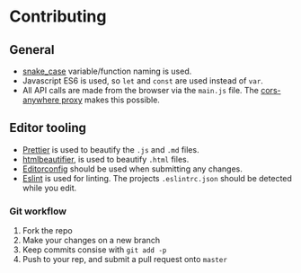 # Contributing

## General

* [snake_case](https://en.wikipedia.org/wiki/Snake_case) variable/function
  naming is used.
* Javascript ES6 is used, so `let` and `const` are used instead of `var`.
* All API calls are made from the browser via the `main.js` file. The
  [cors-anywhere proxy](https://github.com/Rob--W/cors-anywhere) makes this
  possible.

## Editor tooling

* [Prettier](https://github.com/prettier/prettier) is used to beautify the `.js`
  and `.md` files.
* [htmlbeautifier](https://github.com/threedaymonk/htmlbeautifier), is used to
  beautify `.html` files.
* [Editorconfig](http://editorconfig.org/) should be used when submitting any
  changes.
* [Eslint](https://github.com/eslint/eslint) is used for linting. The projects `.eslintrc.json` should be detected while you edit.

### Git workflow

1.  Fork the repo
2.  Make your changes on a new branch
3.  Keep commits consise with `git add -p`
4.  Push to your rep, and submit a pull request onto `master`
